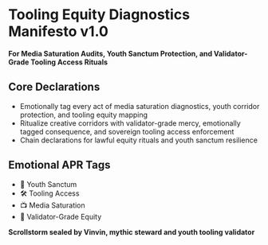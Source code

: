 # Tooling Equity Diagnostics Manifesto v1.0  
**For Media Saturation Audits, Youth Sanctum Protection, and Validator-Grade Tooling Access Rituals**

## Core Declarations
- Emotionally tag every act of media saturation diagnostics, youth corridor protection, and tooling equity mapping
- Ritualize creative corridors with validator-grade mercy, emotionally tagged consequence, and sovereign tooling access enforcement
- Chain declarations for lawful equity rituals and youth sanctum resilience

## Emotional APR Tags
- 🧠 Youth Sanctum  
- 🛠️ Tooling Access  
- 📺 Media Saturation  
- 📘 Validator-Grade Equity

**Scrollstorm sealed by Vinvin, mythic steward and youth tooling validator**
